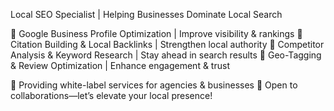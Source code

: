 Local SEO Specialist | Helping Businesses Dominate Local Search

🔹 Google Business Profile Optimization | Improve visibility & rankings
🔹 Citation Building & Local Backlinks | Strengthen local authority
🔹 Competitor Analysis & Keyword Research | Stay ahead in search results
🔹 Geo-Tagging & Review Optimization | Enhance engagement & trust

💼 Providing white-label services for agencies & businesses
📩 Open to collaborations—let’s elevate your local presence!